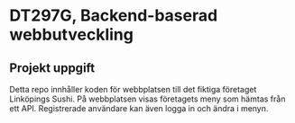 # DT297G, Backend-baserad webbutveckling
## Projekt uppgift

Detta repo innhåller koden för webbplatsen till det fiktiga företaget Linköpings Sushi.
På webbplatsen visas företagets meny som hämtas från ett API. 
Registrerade användare kan även logga in och ändra i menyn.
